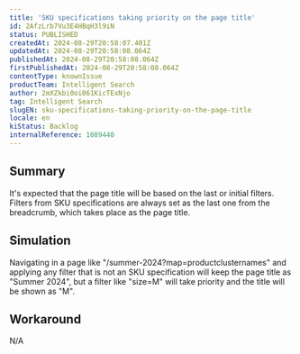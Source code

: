 ```yaml
---
title: 'SKU specifications taking priority on the page title'
id: 2AfzLrb7Vu3E4HBqH3l9iN
status: PUBLISHED
createdAt: 2024-08-29T20:58:07.401Z
updatedAt: 2024-08-29T20:58:08.064Z
publishedAt: 2024-08-29T20:58:08.064Z
firstPublishedAt: 2024-08-29T20:58:08.064Z
contentType: knownIssue
productTeam: Intelligent Search
author: 2mXZkbi0oi061KicTExNjo
tag: Intelligent Search
slugEN: sku-specifications-taking-priority-on-the-page-title
locale: en
kiStatus: Backlog
internalReference: 1089440
---
```


## Summary


It's expected that the page title will be based on the last or initial filters. Filters from SKU specifications are always set as the last one from the breadcrumb, which takes place as the page title.


##

## Simulation


Navigating in a page like "/summer-2024?map=productclusternames" and applying any filter that is not an SKU specification will keep the page title as "Summer 2024", but a filter like "size=M" will take priority and the title will be shown as "M".


##

## Workaround


N/A




